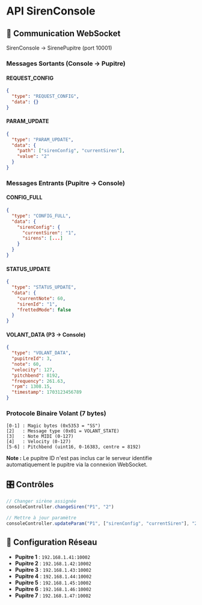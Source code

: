 # API SirenConsole

## 📡 Communication WebSocket

SirenConsole → SirenePupitre (port 10001)

### Messages Sortants (Console → Pupitre)

#### REQUEST_CONFIG
```json
{
  "type": "REQUEST_CONFIG",
  "data": {}
}
```

#### PARAM_UPDATE
```json
{
  "type": "PARAM_UPDATE",
  "data": {
    "path": ["sirenConfig", "currentSiren"],
    "value": "2"
  }
}
```

### Messages Entrants (Pupitre → Console)

#### CONFIG_FULL
```json
{
  "type": "CONFIG_FULL",
  "data": {
    "sirenConfig": {
      "currentSiren": "1",
      "sirens": [...]
    }
  }
}
```

#### STATUS_UPDATE
```json
{
  "type": "STATUS_UPDATE",
  "data": {
    "currentNote": 60,
    "sirenId": "1",
    "frettedMode": false
  }
}
```

#### VOLANT_DATA (P3 → Console)
```json
{
  "type": "VOLANT_DATA",
  "pupitreId": 3,
  "note": 60,
  "velocity": 127,
  "pitchbend": 8192,
  "frequency": 261.63,
  "rpm": 1308.15,
  "timestamp": 1703123456789
}
```

### Protocole Binaire Volant (7 bytes)
```
[0-1] : Magic bytes (0x5353 = "SS")
[2]   : Message type (0x01 = VOLANT_STATE)
[3]   : Note MIDI (0-127)
[4]   : Velocity (0-127)
[5-6] : Pitchbend (uint16, 0-16383, centre = 8192)
```

**Note :** Le pupitre ID n'est pas inclus car le serveur identifie automatiquement le pupitre via la connexion WebSocket.

## 🎛️ Contrôles

```javascript
// Changer sirène assignée
consoleController.changeSiren("P1", "2")

// Mettre à jour paramètre
consoleController.updateParam("P1", ["sirenConfig", "currentSiren"], "2")
```

## 🔧 Configuration Réseau

- **Pupitre 1** : `192.168.1.41:10002`
- **Pupitre 2** : `192.168.1.42:10002`
- **Pupitre 3** : `192.168.1.43:10002`
- **Pupitre 4** : `192.168.1.44:10002`
- **Pupitre 5** : `192.168.1.45:10002`
- **Pupitre 6** : `192.168.1.46:10002`
- **Pupitre 7** : `192.168.1.47:10002`